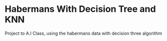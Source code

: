 # Habermans With Decision Tree and KNN
Project to A.I Class, using the habermans data with decision three algorithm
